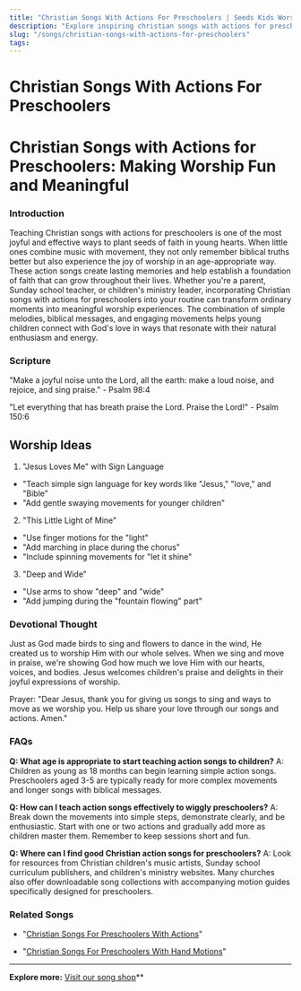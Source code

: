 ```yaml
---
title: "Christian Songs With Actions For Preschoolers | Seeds Kids Worship"
description: "Explore inspiring christian songs with actions for preschoolers for children's worship and faith development. Biblical music resources for families and ministry."
slug: "/songs/christian-songs-with-actions-for-preschoolers"
tags:
---
```


# Christian Songs With Actions For Preschoolers

# Christian Songs with Actions for Preschoolers: Making Worship Fun and Meaningful

### Introduction
Teaching Christian songs with actions for preschoolers is one of the most joyful and effective ways to plant seeds of faith in young hearts. When little ones combine music with movement, they not only remember biblical truths better but also experience the joy of worship in an age-appropriate way. These action songs create lasting memories and help establish a foundation of faith that can grow throughout their lives. Whether you're a parent, Sunday school teacher, or children's ministry leader, incorporating Christian songs with actions for preschoolers into your routine can transform ordinary moments into meaningful worship experiences. The combination of simple melodies, biblical messages, and engaging movements helps young children connect with God's love in ways that resonate with their natural enthusiasm and energy.

### Scripture
"Make a joyful noise unto the Lord, all the earth: make a loud noise, and rejoice, and sing praise." - Psalm 98:4

"Let everything that has breath praise the Lord. Praise the Lord!" - Psalm 150:6

## Worship Ideas
1. "Jesus Loves Me" with Sign Language
- "Teach simple sign language for key words like "Jesus," "love," and "Bible"
- "Add gentle swaying movements for younger children"

2. "This Little Light of Mine"
- "Use finger motions for the "light"
- "Add marching in place during the chorus"
- "Include spinning movements for "let it shine"

3. "Deep and Wide"
- "Use arms to show "deep" and "wide"
- "Add jumping during the "fountain flowing" part"

### Devotional Thought
Just as God made birds to sing and flowers to dance in the wind, He created us to worship Him with our whole selves. When we sing and move in praise, we're showing God how much we love Him with our hearts, voices, and bodies. Jesus welcomes children's praise and delights in their joyful expressions of worship.

Prayer: "Dear Jesus, thank you for giving us songs to sing and ways to move as we worship you. Help us share your love through our songs and actions. Amen."

### FAQs
**Q: What age is appropriate to start teaching action songs to children?**
A: Children as young as 18 months can begin learning simple action songs. Preschoolers aged 3-5 are typically ready for more complex movements and longer songs with biblical messages.

**Q: How can I teach action songs effectively to wiggly preschoolers?**
A: Break down the movements into simple steps, demonstrate clearly, and be enthusiastic. Start with one or two actions and gradually add more as children master them. Remember to keep sessions short and fun.

**Q: Where can I find good Christian action songs for preschoolers?**
A: Look for resources from Christian children's music artists, Sunday school curriculum publishers, and children's ministry websites. Many churches also offer downloadable song collections with accompanying motion guides specifically designed for preschoolers.

### Related Songs

- "[Christian Songs For Preschoolers With Actions](/songs/christian-songs-for-preschoolers-with-actions/)"

- "[Christian Songs For Preschoolers With Hand Motions](/songs/christian-songs-for-preschoolers-with-hand-motions/)"

---

**Explore more:** [Visit our song shop](https://seedskidsworship.com/shop)**

<!-- Schema Markup -->
<script type="application/ld+json">
{
  "@context": "https://schema.org",
  "@type": "MusicRecording",
  "name": "Christian Songs With Actions For Preschoolers",
  "byArtist": {
    "@type": "MusicGroup",
    "name": "Seeds Kids Worship"
  },
  "isFamilyFriendly": true,
  "url": "https://seedskidsworship.com/songs/christian-songs-with-actions-for-preschoolers/"
}
</script>